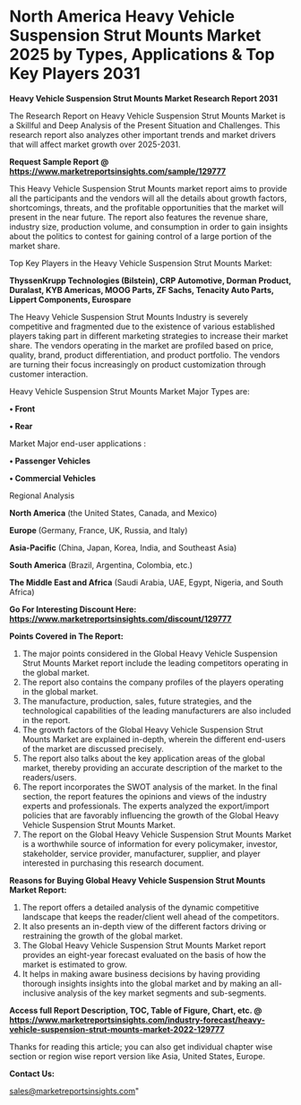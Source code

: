 # North America Heavy Vehicle Suspension Strut Mounts Market 2025 by Types, Applications & Top Key Players 2031

<strong>Heavy Vehicle Suspension Strut Mounts Market Research Report 2031</strong>

The Research Report on Heavy Vehicle Suspension Strut Mounts Market is a Skillful and Deep Analysis of the Present Situation and Challenges. This research report also analyzes other important trends and market drivers that will affect market growth over 2025-2031.

<strong>Request Sample Report @ <a href=https://www.marketreportsinsights.com/sample/129777>https://www.marketreportsinsights.com/sample/129777</a></strong>

This Heavy Vehicle Suspension Strut Mounts market report aims to provide all the participants and the vendors will all the details about growth factors, shortcomings, threats, and the profitable opportunities that the market will present in the near future. The report also features the revenue share, industry size, production volume, and consumption in order to gain insights about the politics to contest for gaining control of a large portion of the market share.

Top Key Players in the Heavy Vehicle Suspension Strut Mounts Market:

<strong>ThyssenKrupp Technologies (Bilstein), CRP Automotive, Dorman Product, Duralast, KYB Americas, MOOG Parts, ZF Sachs, Tenacity Auto Parts, Lippert Components, Eurospare</strong>

The Heavy Vehicle Suspension Strut Mounts Industry is severely competitive and fragmented due to the existence of various established players taking part in different marketing strategies to increase their market share. The vendors operating in the market are profiled based on price, quality, brand, product differentiation, and product portfolio. The vendors are turning their focus increasingly on product customization through customer interaction.

Heavy Vehicle Suspension Strut Mounts Market Major Types are:

<strong>• Front

• Rear</strong>

Market Major end-user applications :

<strong>• Passenger Vehicles

• Commercial Vehicles</strong>

Regional Analysis

</u><strong><b>North America</b></strong> (the United States, Canada, and Mexico)

<strong><b>Europe </b></strong>(Germany, France, UK, Russia, and Italy)

<strong><b>Asia-Pacific</b></strong> (China, Japan, Korea, India, and Southeast Asia)

<strong><b>South America</b></strong> (Brazil, Argentina, Colombia, etc.)

<strong><b>The Middle East and Africa</b></strong> (Saudi Arabia, UAE, Egypt, Nigeria, and South Africa)

<strong>Go For Interesting Discount Here: <a href=https://www.marketreportsinsights.com/discount/129777>https://www.marketreportsinsights.com/discount/129777</a></strong>

<strong>Points Covered in The Report:</strong>
<ol>
  <li>The major points considered in the Global Heavy Vehicle Suspension Strut Mounts Market report include the leading competitors operating in the global market.</li>
  <li>The report also contains the company profiles of the players operating in the global market.</li>
  <li>The manufacture, production, sales, future strategies, and the technological capabilities of the leading manufacturers are also included in the report.</li>
  <li>The growth factors of the Global Heavy Vehicle Suspension Strut Mounts Market are explained in-depth, wherein the different end-users of the market are discussed precisely.</li>
  <li>The report also talks about the key application areas of the global market, thereby providing an accurate description of the market to the readers/users.</li>
  <li>The report incorporates the SWOT analysis of the market. In the final section, the report features the opinions and views of the industry experts and professionals. The experts analyzed the export/import policies that are favorably influencing the growth of the Global Heavy Vehicle Suspension Strut Mounts Market.</li>
  <li>The report on the Global Heavy Vehicle Suspension Strut Mounts Market is a worthwhile source of information for every policymaker, investor, stakeholder, service provider, manufacturer, supplier, and player interested in purchasing this research document.</li>
</ol>
<strong>Reasons for Buying Global Heavy Vehicle Suspension Strut Mounts Market Report:</strong>

<ol>
  <li>The report offers a detailed analysis of the dynamic competitive landscape that keeps the reader/client well ahead of the competitors.</li>
  <li>It also presents an in-depth view of the different factors driving or restraining the growth of the global market.</li>
  <li>The Global Heavy Vehicle Suspension Strut Mounts Market report provides an eight-year forecast evaluated on the basis of how the market is estimated to grow.</li>
  <li>It helps in making aware business decisions by having providing thorough insights insights into the global market and by making an all-inclusive analysis of the key market segments and sub-segments.</li>
</ol>
<strong>Access full Report Description, TOC, Table of Figure, Chart, etc. @ <a href=https://www.marketreportsinsights.com/industry-forecast/heavy-vehicle-suspension-strut-mounts-market-2022-129777>https://www.marketreportsinsights.com/industry-forecast/heavy-vehicle-suspension-strut-mounts-market-2022-129777</a></strong>


Thanks for reading this article; you can also get individual chapter wise section or region wise report version like Asia, United States, Europe.

<strong>Contact Us:</strong>

sales@marketreportsinsights.com"
